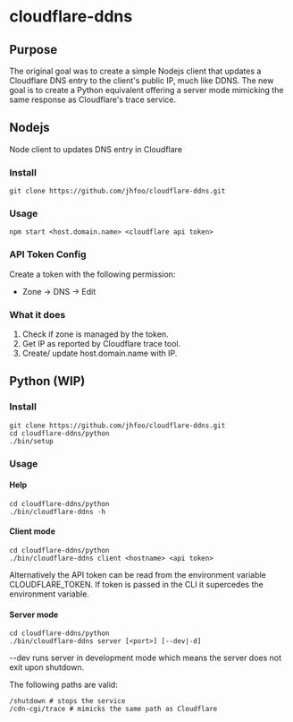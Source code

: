 # cloudflare-ddns
## Purpose
The original goal was to create a simple Nodejs client that updates a Cloudflare DNS entry to the client's public IP,
much like DDNS. The new goal is to create a Python equivalent offering a server mode mimicking the same response as
Cloudflare's trace service. 

## Nodejs
Node client to updates DNS entry in Cloudflare

### Install
```
git clone https://github.com/jhfoo/cloudflare-ddns.git
```

### Usage
```
npm start <host.domain.name> <cloudflare api token>
```

### API Token Config
Create a token with the following permission:
- Zone -> DNS -> Edit

### What it does
1. Check if zone is managed by the token.
2. Get IP as reported by Cloudflare trace tool.
3. Create/ update host.domain.name with IP.

## Python (WIP)
### Install
```
git clone https://github.com/jhfoo/cloudflare-ddns.git
cd cloudflare-ddns/python
./bin/setup
```

### Usage
#### Help
```
cd cloudflare-ddns/python
./bin/cloudflare-ddns -h
```

#### Client mode
```
cd cloudflare-ddns/python
./bin/cloudflare-ddns client <hostname> <api token>
```

Alternatively the API token can be read from the environment variable CLOUDFLARE_TOKEN. If token
is passed in the CLI it supercedes the environment variable.

#### Server mode
```
cd cloudflare-ddns/python
./bin/cloudflare-ddns server [<port>] [--dev|-d]
```
--dev runs server in development mode which means the server does not exit upon shutdown. 

The following paths are valid:
```
/shutdown # stops the service
/cdn-cgi/trace # mimicks the same path as Cloudflare
```

